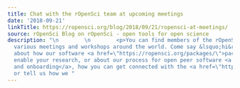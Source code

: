 ```yaml
---
title: Chat with the rOpenSci team at upcoming meetings
date: '2018-09-21'
linkTitle: https://ropensci.org/blog/2018/09/21/ropensci-at-meetings/
source: rOpenSci Blog on rOpenSci - open tools for open science
description: "\n        \n        <p>You can find members of the rOpenSci team at
  various meetings and workshops around the world. Come say &lsquo;hi&rsquo;, learn
  about how our software <a href=\"https://ropensci.org/packages/\">packages</a> can
  enable your research, or about our process for open peer software <a href=\"https://github.com/ropensci/onboarding#ropensci-onboarding\">review
  and onboarding</a>, how you can get connected with the <a href=\"https://ropensci.org/community/\">community</a>
  or tell us how we "
---
```


